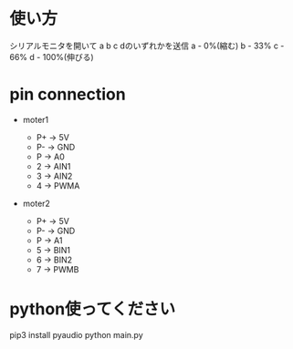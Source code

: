 # 使い方

シリアルモニタを開いて
a b c dのいずれかを送信
a - 0%(縮む)
b - 33%
c - 66%
d - 100%(伸びる)

# pin connection
- moter1
  - P+ → 5V
  - P- → GND
  - P  → A0
  - 2 → AIN1
  - 3 → AIN2
  - 4 → PWMA

- moter2
  - P+ → 5V
  - P- → GND
  - P  → A1
  - 5 → BIN1
  - 6 → BIN2
  - 7 → PWMB

# python使ってください
pip3 install pyaudio
python main.py